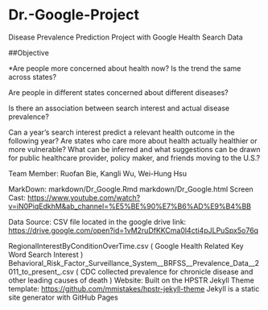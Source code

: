 # Dr.-Google-Project
Disease Prevalence Prediction Project with Google Health Search Data

##Objective

*Are people more concerned about health now? Is the trend the same across states?

Are people in different states concerned about different diseases?

Is there an association between search interest and actual disease prevalence?

Can a year’s search interest predict a relevant health outcome in the following year?
Are states who care more about health actually healthier or more vulnerable?
What can be inferred and what suggestions can be drawn for public healthcare provider, policy maker, and friends moving to the U.S.?

Team Member:
Ruofan Bie, Kangli Wu, Wei-Hung Hsu

MarkDown:
markdown/Dr_Google.Rmd
markdown/Dr_Google.html
Screen Cast:
https://www.youtube.com/watch?v=iN0PiqEdkhM&ab_channel=%E5%BE%90%E7%B6%AD%E9%B4%BB

Data Source:
CSV file located in the google drive link: https://drive.google.com/open?id=1vM2ruDfKKCma0l4cti4pJLPuSpx5o76q

RegionalInterestByConditionOverTime.csv ( Google Health Related Key Word Search Interest )
Behavioral_Risk_Factor_Surveillance_System__BRFSS__Prevalence_Data__2011_to_present_.csv ( CDC collected prevalence for chronicle disease and other leading causes of death )
Website:
Built on the HPSTR Jekyll Theme template: https://github.com/mmistakes/hpstr-jekyll-theme
Jekyll is a static site generator with GitHub Pages
